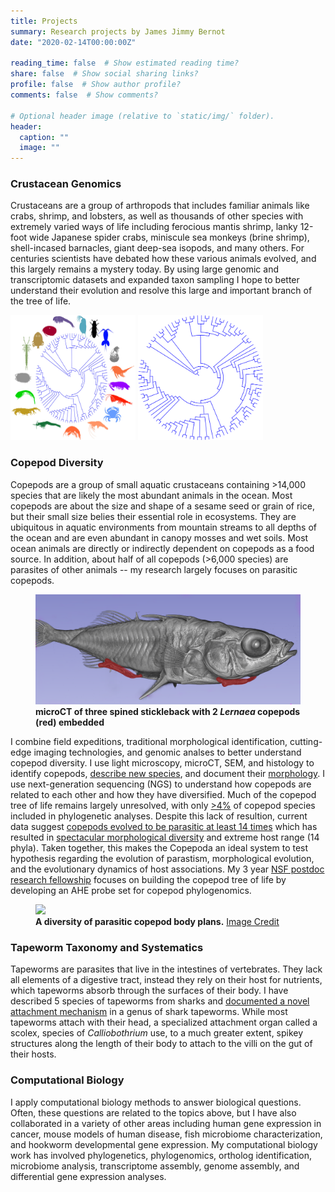 ```yaml
---
title: Projects
summary: Research projects by James Jimmy Bernot
date: "2020-02-14T00:00:00Z"

reading_time: false  # Show estimated reading time?
share: false  # Show social sharing links?
profile: false  # Show author profile?
comments: false  # Show comments?

# Optional header image (relative to `static/img/` folder).
header:
  caption: ""
  image: ""
---
```


### Crustacean Genomics

Crustaceans are a group of arthropods that includes familiar animals like crabs, shrimp, and lobsters, as well as thousands of other species with extremely varied ways of life including ferocious mantis shrimp, lanky 12-foot wide Japanese spider crabs, miniscule sea monkeys (brine shrimp), shell-incased barnacles, giant deep-sea isopods, and many others. For centuries scientists have debated how these various animals evolved, and this largely remains a mystery today. By using large genomic and transcriptomic datasets and expanded taxon sampling I hope to better understand their evolution and resolve this large and important branch of the tree of life.

<img src="https://github.com/jbernot/jbernot.github.io/blob/master/img/website_crustacea_tree.jpg?raw=true" style="width:200px;height:200px;">
<img src="https://github.com/jbernot/jbernot.github.io/blob/master/img/crustacea_tree_blue.png?raw=true" style="width:200px;height:200px;">

### Copepod Diversity

Copepods are a group of small aquatic crustaceans containing >14,000 species that are likely the most abundant animals in the ocean. Most copepods are about the size and shape of a sesame seed or grain of rice, but their small size belies their essential role in ecosystems. They are ubiquitous in aquatic environments from mountain streams to all depths of the ocean and are even abundant in canopy mosses and wet soils. Most ocean animals are directly or indirectly dependent on copepods as a food source. In addition, about half of all copepods (>6,000 species) are parasites of other animals -- my research largely focuses on parasitic copepods. 

<figure>
<img src="https://github.com/jbernot/academic-kickstart/blob/master/static/img/Lernaea_fish_lateral_colored_website.png?raw=true">
<figcaption> <b>microCT of three spined stickleback with 2 <i>Lernaea</i> copepods (red) embedded</b></figcaption>
</figure>

I combine field expeditions, traditional morphological identification, cutting-edge imaging technologies, and genomic analses to better understand copepod diversity. I use light microscopy, microCT, SEM, and histology to identify copepods, [describe new species](https://peerj.com/articles/6858/), and document their [morphology](https://peerj.com/articles/6858/#fig-5). I use next-generation sequencing (NGS) to understand how copepods are related to each other and how they have diversified. Much of the copepod tree of life remains largely unresolved, with  only [>4%](https://doi.org/10.7717/peerj.12034/table-2) of copepod species included in phylogenetic analyses. Despite this lack of resultion, current data suggest [copepods evolved to be parasitic at least 14 times](https://peerj.com/articles/12034/) which has resulted in [spectacular morphological diversity](https://doi.org/10.7717/peerj.12034/fig-1) and extreme host range (14 phyla). Taken together, this makes the Copepoda an ideal system to test hypothesis regarding the evolution of parastism, morphological evolution, and the evolutionary dynamics of host associations. My 3 year [NSF postdoc research fellowship](https://www.nsf.gov/awardsearch/showAward?AWD_ID=2010898) focuses on building the copepod tree of life by developing an AHE probe set for copepod phylogenomics.

<figure>
<img src="https://dfzljdn9uc3pi.cloudfront.net/2021/12034/1/fig-1-2x.jpg">
<figcaption> <b>A diversity of parasitic copepod body plans.</b> <a href="https://doi.org/10.7717/peerj.12034/fig-1">Image Credit</a></figcaption>
</figure>

### Tapeworm Taxonomy and Systematics

Tapeworms are parasites that live in the intestines of vertebrates. They lack all elements of a digestive tract, instead they rely on their host for nutrients, which tapeworms absorb through the surfaces of their body. I have described 5 species of tapeworms from sharks and [documented a novel attachment mechanism](http://doi.org/10.7717/peerj.7264) in a genus of shark tapeworms. While most tapeworms attach with their head, a specialized attachment organ called a scolex, species of <i>Calliobothrium</i> use, to a much greater extent, spikey structures along the length of their body to attach to the villi on the gut of their hosts.

### Computational Biology

I apply computational biology methods to answer biological questions. Often, these questions are related to the topics above, but I have also collaborated in a variety of other areas including human gene expression in cancer, mouse models of human disease, fish microbiome characterization, and hookworm developmental gene expression. My computational biology work has involved phylogenetics, phylogenomics, ortholog identification, microbiome analysis, transcriptome assembly, genome assembly, and differential gene expression analyses.